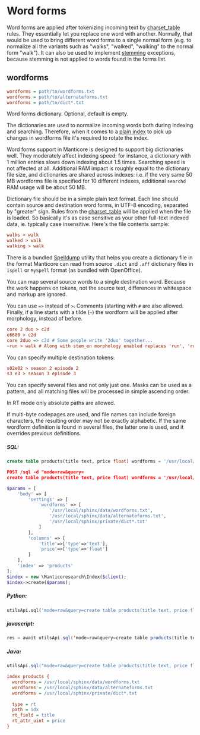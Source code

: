 # Word forms

Word forms are applied after tokenizing incoming text by [charset_table](Creating_an_index/NLP_and_tokenization/Low-level_tokenization.md#charset_table) rules. They essentially let you replace one word with another. Normally, that would be used to bring different word forms to a single normal form (e.g. to normalize all the variants such as "walks", "walked", "walking" to the normal form "walk"). It can also be used to implement [stemming](Creating_an_index/NLP_and_tokenization/Morphology.md) exceptions, because stemming is not applied to words found in the forms list.

## wordforms

```ini
wordforms = path/to/wordforms.txt
wordforms = path/to/alternateforms.txt
wordforms = path/to/dict*.txt
```

<!-- example wordforms -->
Word forms dictionary. Optional, default is empty.

The dictionaries are used to normalize incoming words both during indexing and searching. Therefore, when it comes to a [plain index](Creating_an_index/Local_indexes/Plain_index.md) to pick up changes in wordforms file it's required to rotate the index. 

Word forms support in Manticore is designed to support big dictionaries well. They moderately affect indexing speed: for instance, a dictionary with 1 million entries slows down indexing about 1.5 times. Searching speed is not affected at all. Additional RAM impact is roughly equal to the dictionary file size, and dictionaries are shared across indexes: i.e. if the very same 50 MB wordforms file is specified for 10 different indexes, additional `searchd` RAM usage will be about 50 MB.

Dictionary file should be in a simple plain text format. Each line should contain source and destination word forms, in UTF-8 encoding, separated by "greater" sign. Rules from the [charset_table](Creating_an_index/NLP_and_tokenization/Low-level_tokenization.md#charset_table) will be applied when the file is loaded. So basically it's as case sensitive as your other full-text indexed data, ie. typically case insensitive. Here's the file contents sample:

```ini
walks > walk
walked > walk
walking > walk
```

There is a bundled [Spelldump](Miscellaneous_tools.md#spelldump) utility that helps you create a dictionary file in the format Manticore can read from source `.dict` and `.aff` dictionary files in `ispell` or `MySpell` format (as bundled with OpenOffice).

You can map several source words to a single destination word. Because the work happens on tokens, not the source text, differences in whitespace and markup are ignored. 

You can use `=>` instead of `>`. Comments (starting with `#` are also allowed. Finally, if a line starts with a tilde (`~`) the wordform will be applied after morphology, instead of before.

```ini
core 2 duo > c2d
e6600 > c2d
core 2duo => c2d # Some people write '2duo' together...
~run > walk # Along with stem_en morphology enabled replaces 'run', 'running', 'runs' (and any other words that stem to just 'run') to 'walk'
```

You can specify multiple destination tokens:

```ini
s02e02 > season 2 episode 2
s3 e3 > season 3 episode 3
```

You can specify several files and not only just one. Masks can be used as a pattern, and all matching files will be processed in simple ascending order. 

In RT mode only absolute paths are allowed.

If multi-byte codepages are used, and file names can include foreign characters, the resulting order may not be exactly alphabetic. If the same wordform definition is found in several files, the latter one is used, and it overrides previous definitions.


<!-- intro -->
##### SQL:

<!-- request SQL -->

```sql
create table products(title text, price float) wordforms = '/usr/local/sphinx/data/wordforms.txt' wordforms = '/usr/local/sphinx/data/alternateforms.txt /usr/local/sphinx/private/dict*.txt'
```

<!-- request HTTP -->

```json
POST /sql -d "mode=raw&query=
create table products(title text, price float) wordforms = '/usr/local/sphinx/data/wordforms.txt' wordforms = '/usr/local/sphinx/data/alternateforms.txt' wordforms = '/usr/local/sphinx/private/dict*.txt'"
```

<!-- request PHP -->

```php
$params = [
    'body' => [
        'settings' => [
            'wordforms' => [
                '/usr/local/sphinx/data/wordforms.txt',
                '/usr/local/sphinx/data/alternateforms.txt',
                '/usr/local/sphinx/private/dict*.txt'
            ]
        ],
        'columns' => [
            'title'=>['type'=>'text'],
            'price'=>['type'=>'float']
        ]
    ],
    'index' => 'products'
];
$index = new \Manticoresearch\Index($client);
$index->create($params);
```
<!-- intro -->
##### Python:

<!-- request Python -->

```python
utilsApi.sql('mode=raw&query=create table products(title text, price float) wordforms = \'/usr/local/sphinx/data/wordforms.txt\' wordforms = \'/usr/local/sphinx/data/alternateforms.txt\' wordforms = \'/usr/local/sphinx/private/dict*.txt\'')
```
<!-- intro -->
##### javascript:

<!-- request javascript -->

```java
res = await utilsApi.sql('mode=raw&query=create table products(title text, price float)wordforms = \'/usr/local/sphinx/data/wordforms.txt\' wordforms = \'/usr/local/sphinx/data/alternateforms.txt\' wordforms = \'/usr/local/sphinx/private/dict*.txt\'');
```

<!-- intro -->
##### Java:
<!-- request Java -->
```java
utilsApi.sql("mode=raw&query=create table products(title text, price float) wordforms = '/usr/local/sphinx/data/wordforms.txt' wordforms = '/usr/local/sphinx/data/alternateforms.txt' wordforms = '/usr/local/sphinx/private/dict*.txt'");
```
<!-- request CONFIG -->

```ini
index products {
  wordforms = /usr/local/sphinx/data/wordforms.txt
  wordforms = /usr/local/sphinx/data/alternateforms.txt
  wordforms = /usr/local/sphinx/private/dict*.txt
  
  type = rt
  path = idx
  rt_field = title
  rt_attr_uint = price
}
```
<!-- end -->
